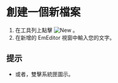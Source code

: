# 創建一個新檔案

1. 在工具列上點擊
![New](../../images/filenew..png)
。
2. 在新增的 EmEditor 視窗中輸入您的文字。

## 提示

- 或者，雙擊系統匣圖示。
